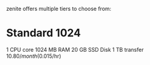 zenite offers multiple tiers to choose from:

# Standard 1024
1 CPU core
1024 MB RAM
20 GB SSD Disk
1 TB transfer
$10.80/month ($0.015/hr)
